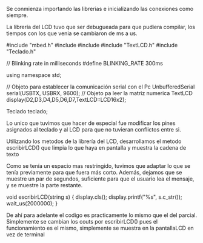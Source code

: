 
Se conmienza importando las librerias e inicializando las conexiones como siempre.

La librería del LCD tuvo que ser debugueada para que pudiera compilar, los tiempos con los que venia se 
cambiaron de ms a us.

#include "mbed.h"
#include <iostream>
#include <string>
#include "TextLCD.h"
#include "Teclado.h"

// Blinking rate in milliseconds
#define BLINKING_RATE     300ms

using namespace std;

// Objeto para establecer la comunicación serial con el Pc
UnbufferedSerial serial(USBTX, USBRX, 9600);
// Objeto pa leer la matriz numerica
TextLCD display(D2,D3,D4,D5,D6,D7,TextLCD::LCD16x2);

Teclado teclado;


Lo unico que tuvimos que hacer de especial fue modificar los pines asignados al teclado y al LCD para que no tuvieran conflictos entre si.



Utilizando los metodos de la librería del LCD, desarrollamos el metodo escribirLCD() que limpia lo que haya en pantalla y muestra la cadena de texto

Como se tenía un espacio mas restringido, tuvimos que adaptar lo que se tenía previamente para que fuera más corto. Además, dejamos que se muestre
un par de segundos, suficiente para que el usuario lea el mensaje, y se muestre la parte restante.

void escribirLCD(string s) {
    display.cls();
    display.printf("%s", s.c_str());
    wait_us(2000000);
}


De ahí para adelante el codigo es practicamente lo mismo que el del parcial. Simplemente se cambian los couts por escribirLCD() pues
el funcionamiento es el mismo, simplemente se muestra en la pantallaLCD en vez de terminal